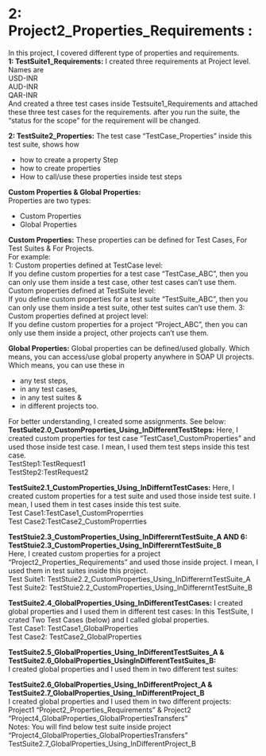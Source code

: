 2: Project2_Properties_Requirements : 
====================================    
In this project, I covered different type of properties and requirements.  
**1: TestSuite1_Requirements:**   I created three requirements at Project level. Names are  
USD-INR  
AUD-INR  
QAR-INR  
And created a three test cases inside Testsuite1_Requirements and attached these three test cases for the requirements. after you run the suite, the “status for the scope” for the requirement will be changed.

**2: TestSuite2_Properties:** The test case “TestCase_Properties” inside this test suite, shows how   
- how to create a property Step  
- how to create properties  
- How to call/use these properties inside test steps

**Custom Properties & Global Properties:**  
Properties are two types:  
- Custom Properties  
- Global Properties  

**Custom Properties:**   These properties can be defined for Test Cases, For Test Suites & For Projects.  
For example:   
1: Custom properties defined at TestCase level:   
If you define custom properties for a test case “TestCase_ABC”, then you can only use them inside a test case, other test cases can’t use them. 
Custom properties defined at TestSuite level:   
If you define custom properties for a test suite “TestSuite_ABC”, then you can only use them inside a test suite, other test suites can’t use them. 
3: Custom properties defined at project level:   
If you define custom properties for a project “Project_ABC”, then you can only use them inside a project, other projects can’t use them.  

**Global Properties:**   Global properties can be defined/used globally. Which means, you can access/use global property anywhere in SOAP UI projects. Which means, you can use these in   
- any test steps,   
- in any test cases,   
- in any test suites &   
- in different projects too. 

For better understanding, I created some assignments. See below:
**TestSuite2.0_CustomProperties_Using_InDifferentTestSteps:**   Here, I created custom properties for test case “TestCase1_CustomProperties” and used those inside test case. I mean, I used them test steps inside this test case.    
TestStep1:TestRequest1  
TestStep2:TestRequest2 

**TestSuite2.1_CustomProperties_Using_InDifferntTestCases:**   Here, I created custom properties for a test suite and used those inside test suite. I mean, I used them in test cases inside this test suite.  
Test Case1:TestCase1_CustomProperrties  
Test Case2:TestCase2_CustomProperrties 

**TestStuie2.3_CustomProperties_Using_InDiffererntTestSuite_A AND 6:  TestStuie2.3_CustomProperties_Using_InDiffererntTestSuite_B**   
Here, I created custom properties for a project “Project2_Properties_Requirements” and used those inside project. I mean, I used them in test suites inside this project.  
Test Suite1: TestStuie2.2_CustomProperties_Using_InDiffererntTestSuite_A   
Test Suite2: TestStuie2.2_CustomProperties_Using_InDiffererntTestSuite_B

**TestSuite2.4_GlobalProperties_Using_InDifferentTestCases:**  I created global properties and I used them in different test cases: In this TestSuite, I crated Two Test Cases (below) and I called global properties.  
Test Case1: TestCase1_GlobalProperties  
Test Case2: TestCase2_GlobalProperties

**TestSuite2.5_GlobalProperties_Using_InDifferentTestSuites_A & TestSuite2.6_GlobalProperties_UsingInDifferentTestSuites_B:**  
I created global properties and I used them in two different test suites:

**TestSuite2.6_GlobalProperties_Using_InDifferentProject_A & TestSuite2.7_GlobalProperties_Using_InDifferentProject_B**  
I created global properties and I used them in two different projects: Project1 “Project2_Properties_Requirements” & Project2 “Project4_GlobalProperties_GlobalPropertiesTransfers”  
Notes: You will find below test suite inside project “Project4_GlobalProperties_GlobalPropertiesTransfers”  
TestSuite2.7_GlobalProperties_Using_InDifferentProject_B
